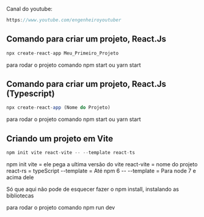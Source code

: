 Canal do youtube:

```js
https://www.youtube.com/engenheiroyoutuber
```

## Comando para criar um projeto, React.Js

```js
npx create-react-app Meu_Primeiro_Projeto
```
para rodar o projeto
comando
npm start
ou
yarn start

## Comando para criar um projeto, React.Js (Typescript)

```js
npx create-react-app (Nome do Projeto) 
```

para rodar o projeto
comando
npm start
ou
yarn start

## Criando um projeto em Vite

```js
npm init vite react-vite -- --template react-ts
```

npm init vite = ele pega a ultima versão do vite
react-vite = nome do projeto
react-rs = typeScript
--template = Até npm 6
-- --template = Para node 7 e acima dele

Só que aqui  não pode de esquecer fazer o npm install, instalando as bibliotecas

para rodar o projeto
comando
npm run dev